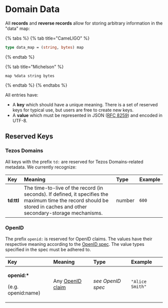 # Domain Data

All **records** and **reverse records** allow for storing arbitrary information in the "data" map:

{% tabs %}
{% tab title="CameLIGO" %}
```ocaml
type data_map = (string, bytes) map
```
{% endtab %}

{% tab title="Michelson" %}
```text
map %data string bytes
```
{% endtab %}
{% endtabs %}

All entries have:

* A **key** which should have a unique meaning. There is a set of reserved keys for typical use, but users are free to create new keys.
* A **value** which must be represented in JSON \([RFC 8259](https://tools.ietf.org/html/rfc8259)\) and encoded in UTF-8.

## Reserved Keys

### Tezos Domains

All keys with the prefix `td:` are reserved for Tezos Domains-related metadata. We currently recognize:

| Key | Meaning | Type | Example |
| :--- | :--- | :--- | :--- |
| **td:ttl** | The time-to-live of the record \(in seconds\). If defined, it specifies the maximum time the record should be stored in caches and other secondary-storage mechanisms. | number | `600` |

### OpenID

The prefix `openid:` is reserved for OpenID claims. The values have their respective meaning according to the [OpenID spec](https://openid.net/specs/openid-connect-core-1_0.html#StandardClaims). The value types specified in the spec must be adhered to.

<table>
  <thead>
    <tr>
      <th style="text-align:left">Key</th>
      <th style="text-align:left">Meaning</th>
      <th style="text-align:left">Type</th>
      <th style="text-align:left">Example</th>
    </tr>
  </thead>
  <tbody>
    <tr>
      <td style="text-align:left">
        <p><b>openid:*</b>
        </p>
        <p>(e.g. openid:name)</p>
      </td>
      <td style="text-align:left">Any <a href="https://openid.net/specs/openid-connect-core-1_0.html#StandardClaims">OpenID claim</a>
      </td>
      <td style="text-align:left"><em>see OpenID spec</em>
      </td>
      <td style="text-align:left"><code>&quot;Alice Smith&quot;</code>
      </td>
    </tr>
  </tbody>
</table>

